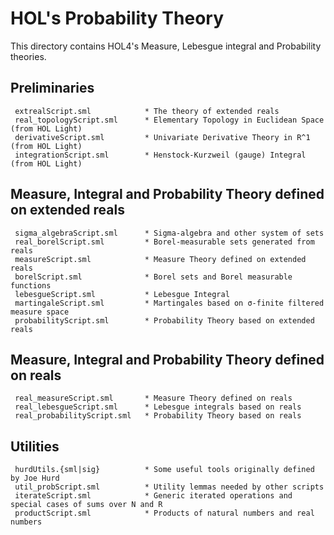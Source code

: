 # HOL's Probability Theory

This directory contains HOL4's Measure, Lebesgue integral and Probability theories.

## Preliminaries

     extrealScript.sml            * The theory of extended reals
     real_topologyScript.sml      * Elementary Topology in Euclidean Space (from HOL Light)
     derivativeScript.sml         * Univariate Derivative Theory in R^1 (from HOL Light)
     integrationScript.sml        * Henstock-Kurzweil (gauge) Integral (from HOL Light)

## Measure, Integral and Probability Theory defined on extended reals

     sigma_algebraScript.sml      * Sigma-algebra and other system of sets
     real_borelScript.sml         * Borel-measurable sets generated from reals 
     measureScript.sml            * Measure Theory defined on extended reals 
     borelScript.sml              * Borel sets and Borel measurable functions
     lebesgueScript.sml           * Lebesgue Integral
     martingaleScript.sml         * Martingales based on σ-finite filtered measure space
     probabilityScript.sml        * Probability Theory based on extended reals

## Measure, Integral and Probability Theory defined on reals

     real_measureScript.sml       * Measure Theory defined on reals
     real_lebesgueScript.sml      * Lebesgue integrals based on reals
     real_probabilityScript.sml   * Probability Theory based on reals

## Utilities

     hurdUtils.{sml|sig}          * Some useful tools originally defined by Joe Hurd
     util_probScript.sml          * Utility lemmas needed by other scripts
     iterateScript.sml            * Generic iterated operations and special cases of sums over N and R
     productScript.sml            * Products of natural numbers and real numbers
